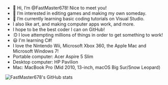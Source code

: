 - 👋 Hi, I’m @FastMaster678! Nice to meet you!
- 👀 I’m interested in editing games and making my own someday.
- 🌱 I’m currently learning basic coding tutorials on Visual Studio.
- I also like art, and making computer apps work, and more.
- I hope to be the best coder I can on GitHub!
- :D I love attempting millions of things in order to get something to work!
- 😃 I'm learning C#! 
- I love the Nintendo Wii, Microsoft Xbox 360, the Apple Mac and Microsoft Windows 7!
- Portable computer: Acer Aspire 5 Slim
- Desktop computer: HP Pavilion
-  Mac: MacBook Pro (Mid 2010, 13-inch, macOS Big Sur/Snow Leopard)


![FastMaster678's GitHub stats](https://github-readme-stats.vercel.app/api?username=fastmaster678&show_icons=true&theme=colbalt)

<!--- Themes: dark, radical, merko, gruvbox, tokyonight, onedark, cobalt, synthwave, highcontrast, dracula --->

<!---
FastMaster678/FastMaster678 is ✨ special ✨ repository because its ✨ special ✨ (this file) appears on your GitHub profile which is ✨ special ✨.
You can click the Preview link to take a look at your changes.
--->
